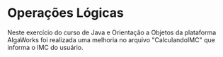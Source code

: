 # Operações Lógicas
Neste exercício do curso de Java e Orientação a Objetos da plataforma AlgaWorks foi realizada uma melhoria no arquivo "CalculandoIMC" que informa o IMC do usuário.
